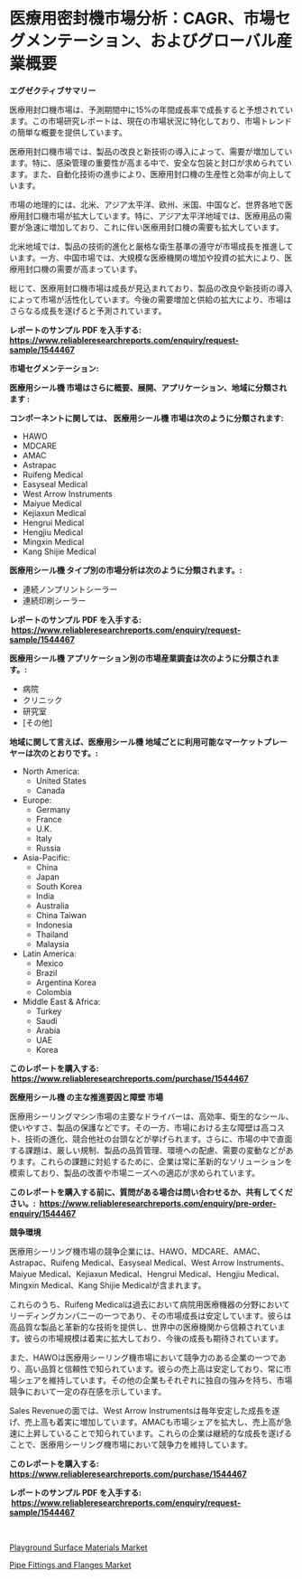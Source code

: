 <p><h1>医療用密封機市場分析：CAGR、市場セグメンテーション、およびグローバル産業概要</h1></p><p><strong>エグゼクティブサマリー</strong></p>
<p><p>医療用封口機市場は、予測期間中に15%の年間成長率で成長すると予想されています。この市場研究レポートは、現在の市場状況に特化しており、市場トレンドの簡単な概要を提供しています。</p><p>医療用封口機市場では、製品の改良と新技術の導入によって、需要が増加しています。特に、感染管理の重要性が高まる中で、安全な包装と封口が求められています。また、自動化技術の進歩により、医療用封口機の生産性と効率が向上しています。</p><p>市場の地理的には、北米、アジア太平洋、欧州、米国、中国など、世界各地で医療用封口機市場が拡大しています。特に、アジア太平洋地域では、医療用品の需要が急速に増加しており、これに伴い医療用封口機の需要も拡大しています。</p><p>北米地域では、製品の技術的進化と厳格な衛生基準の遵守が市場成長を推進しています。一方、中国市場では、大規模な医療機関の増加や投資の拡大により、医療用封口機の需要が高まっています。</p><p>総じて、医療用封口機市場は成長が見込まれており、製品の改良や新技術の導入によって市場が活性化しています。今後の需要増加と供給の拡大により、市場はさらなる成長を遂げると予測されています。</p></p>
<p><strong>レポートのサンプル PDF を入手する: <a href="https://www.reliableresearchreports.com/enquiry/request-sample/1544467">https://www.reliableresearchreports.com/enquiry/request-sample/1544467</a></strong></p>
<p><strong>市場セグメンテーション:</strong></p>
<p><strong> 医療用シール機 市場はさらに概要、展開、アプリケーション、地域に分類されます :</strong></p>
<p><strong>コンポーネントに関しては、 医療用シール機 市場は次のように分類されます: &nbsp;</strong></p>
<p><ul><li>HAWO</li><li>MDCARE</li><li>AMAC</li><li>Astrapac</li><li>Ruifeng Medical</li><li>Easyseal Medical</li><li>West Arrow Instruments</li><li>Maiyue Medical</li><li>Kejiaxun Medical</li><li>Hengrui Medical</li><li>Hengjiu Medical</li><li>Mingxin Medical</li><li>Kang Shijie Medical</li></ul></p>
<p><strong> 医療用シール機 タイプ別の市場分析は次のように分類されます。:</strong></p>
<p><ul><li>連続ノンプリントシーラー</li><li>連続印刷シーラー</li></ul></p>
<p><strong>レポートのサンプル PDF を入手する: &nbsp;<a href="https://www.reliableresearchreports.com/enquiry/request-sample/1544467">https://www.reliableresearchreports.com/enquiry/request-sample/1544467</a></strong></p>
<p><strong> 医療用シール機 アプリケーション別の市場産業調査は次のように分類されます。:</strong></p>
<p><ul><li>病院</li><li>クリニック</li><li>研究室</li><li>[その他]</li></ul></p>
<p><strong>地域に関して言えば、医療用シール機 地域ごとに利用可能なマーケットプレーヤーは次のとおりです。:</strong></p>
<p><ul>
    <li>
        North America:
        <ul>
            <li>United States</li>
            <li>Canada</li>
        </ul>
    </li>
    <li>
        Europe:
        <ul>
            <li>Germany</li>
            <li>France</li>
            <li>U.K.</li>
            <li>Italy</li>
            <li>Russia</li>
        </ul>
    </li>
    <li>
        Asia-Pacific:
        <ul>
            <li>China</li>
            <li>Japan</li>
            <li>South Korea</li>
            <li>India</li>
            <li>Australia</li>
            <li>China Taiwan</li>
            <li>Indonesia</li>
            <li>Thailand</li>
            <li>Malaysia</li>
        </ul>
    </li>
    <li>
        Latin America:
        <ul>
            <li>Mexico</li>
            <li>Brazil</li>
            <li>Argentina Korea</li>
            <li>Colombia</li>
        </ul>
    </li>
    <li>
        Middle East & Africa:
        <ul>
            <li>Turkey</li>
            <li>Saudi</li>
            <li>Arabia</li>
            <li>UAE</li>
            <li>Korea</li>
        </ul>
    </li>
    </ul></p>
<p><strong>このレポートを購入する: &nbsp;<a href="https://www.reliableresearchreports.com/purchase/1544467">https://www.reliableresearchreports.com/purchase/1544467</a></strong></p>
<p><strong>医療用シール機 の主な推進要因と障壁 市場</strong></p>
<p><p>医療用シーリングマシン市場の主要なドライバーは、高効率、衛生的なシール、使いやすさ、製品の保護などです。その一方、市場における主な障壁は高コスト、技術の進化、競合他社の台頭などが挙げられます。さらに、市場の中で直面する課題は、厳しい規制、製品の品質管理、環境への配慮、需要の変動などがあります。これらの課題に対処するために、企業は常に革新的なソリューションを模索しており、製品の改善や市場ニーズへの適応が求められています。</p></p>
<p><strong>このレポートを購入する前に、質問がある場合は問い合わせるか、共有してください。:&nbsp; <a href="https://www.reliableresearchreports.com/enquiry/pre-order-enquiry/1544467">https://www.reliableresearchreports.com/enquiry/pre-order-enquiry/1544467</a></strong></p>
<p><strong>競争環境</strong></p>
<p><p>医療用シーリング機市場の競争企業には、HAWO、MDCARE、AMAC、Astrapac、Ruifeng Medical、Easyseal Medical、West Arrow Instruments、Maiyue Medical、Kejiaxun Medical、Hengrui Medical、Hengjiu Medical、Mingxin Medical、Kang Shijie Medicalが含まれます。 </p><p>これらのうち、Ruifeng Medicalは過去において病院用医療機器の分野においてリーディングカンパニーの一つであり、その市場成長は安定しています。彼らは高品質な製品と革新的な技術を提供し、世界中の医療機関から信頼されています。彼らの市場規模は着実に拡大しており、今後の成長も期待されています。</p><p>また、HAWOは医療用シーリング機市場において競争力のある企業の一つであり、高い品質と信頼性で知られています。彼らの売上高は安定しており、常に市場シェアを維持しています。その他の企業もそれぞれに独自の強みを持ち、市場競争において一定の存在感を示しています。</p><p>Sales Revenueの面では、West Arrow Instrumentsは毎年安定した成長を遂げ、売上高も着実に増加しています。AMACも市場シェアを拡大し、売上高が急速に上昇していることで知られています。これらの企業は継続的な成長を遂げることで、医療用シーリング機市場において競争力を維持しています。</p></p>
<p><strong>このレポートを購入する: &nbsp; <a href="https://www.reliableresearchreports.com/purchase/1544467">https://www.reliableresearchreports.com/purchase/1544467</a></strong></p>
<p><strong>レポートのサンプル PDF を入手する: &nbsp;<a href="https://www.reliableresearchreports.com/enquiry/request-sample/1544467">https://www.reliableresearchreports.com/enquiry/request-sample/1544467</a></strong><strong></strong></p>
<p>&nbsp;</p>
<p><p><a href="https://cautious-neon-760.notion.site/Playground-Surface-Materials-Market-Size-Focuses-on-Market-Dynamics-In-Depth-Analysis-and-Future-Pr-6ec20d5c8c8443158fc2d2416fff9931">Playground Surface Materials Market</a></p><p><a href="https://frill-swim-3cd.notion.site/Pipe-Fittings-and-Flanges-Market-Research-Report-Forecasted-for-Period-from-2024-2031-by-Market-T-e97e481199944da69086412bc0e71245">Pipe Fittings and Flanges Market</a></p></p>